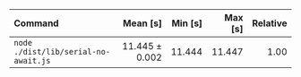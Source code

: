 | Command | Mean [s] | Min [s] | Max [s] | Relative |
|:---|---:|---:|---:|---:|
| `node ./dist/lib/serial-no-await.js` | 11.445 ± 0.002 | 11.444 | 11.447 | 1.00 |
